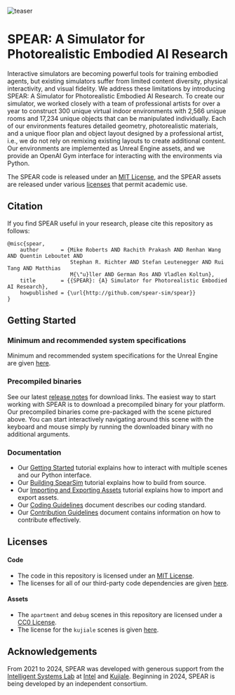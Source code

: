 ![teaser](https://github.com/spear-sim/spear/assets/2341965/6db5ff27-4d12-4097-8f7e-e31bd479844e)

# SPEAR: A Simulator for Photorealistic Embodied AI Research

Interactive simulators are becoming powerful tools for training embodied agents, but existing simulators suffer from limited content diversity, physical interactivity, and visual fidelity. We address these limitations by introducing SPEAR: A Simulator for Photorealistic Embodied AI Research. To create our simulator, we worked closely with a team of professional artists for over a year to construct 300 unique virtual indoor environments with 2,566 unique rooms and 17,234 unique objects that can be manipulated individually. Each of our environments features detailed geometry, photorealistic materials, and a unique floor plan and object layout designed by a professional artist, i.e., we do not rely on remixing existing layouts to create additional content. Our environments are implemented as Unreal Engine assets, and we provide an OpenAI Gym interface for interacting with the environments via Python.

The SPEAR code is released under an [MIT License](LICENSE.txt), and the SPEAR assets are released under various [licenses](#licenses) that permit academic use.

## Citation

If you find SPEAR useful in your research, please cite this repository as follows:

```
@misc{spear,
    author       = {Mike Roberts AND Rachith Prakash AND Renhan Wang AND Quentin Leboutet AND
                    Stephan R. Richter AND Stefan Leutenegger AND Rui Tang AND Matthias
                    M{\"u}ller AND German Ros AND Vladlen Koltun},
    title        = {{SPEAR}: {A} Simulator for Photorealistic Embodied AI Research},
    howpublished = {\url{http://github.com/spear-sim/spear}}
}
```

## Getting Started

### Minimum and recommended system specifications

Minimum and recommended system specifications for the Unreal Engine are given [here](https://docs.unrealengine.com/5.2/en-US/hardware-and-software-specifications-for-unreal-engine).

### Precompiled binaries

See our latest [release notes](https://github.com/spear-sim/spear/releases/tag/v0.5.0) for download links. The easiest way to start working with SPEAR is to download a precompiled binary for your platform. Our precompiled binaries come pre-packaged with the scene pictured above. You can start interactively navigating around this scene with the keyboard and mouse simply by running the downloaded binary with no additional arguments.

### Documentation

- Our [Getting Started](docs/getting_started.md) tutorial explains how to interact with multiple scenes and our Python interface.
- Our [Building SpearSim](docs/building_spearsim.md) tutorial explains how to build from source.
- Our [Importing and Exporting Assets](docs/importing_and_exporting_assets.md) tutorial explains how to import and export assets.
- Our [Coding Guidelines](docs/coding_guidelines.md) document describes our coding standard.
- Our [Contribution Guidelines](CONTRIBUTING.md) document contains information on how to contribute effectively.

## Licenses

#### Code

- The code in this repository is licensed under an [MIT License](LICENSE.txt).
- The licenses for all of our third-party code dependencies are given [here](ACKNOWLEDGMENTS.txt).

#### Assets

- The `apartment` and `debug` scenes in this repository are licensed under a [CC0 License](http://creativecommons.org/publicdomain/zero/1.0).
- The license for the `kujiale` scenes is given [here](LICENSE_KUJIALE.txt).

## Acknowledgements

From 2021 to 2024, SPEAR was developed with generous support from the [Intelligent Systems Lab](https://github.com/isl-org) at [Intel](https://www.intel.com) and [Kujiale](https://www.kujiale.com). Beginning in 2024, SPEAR is being developed by an independent consortium.
